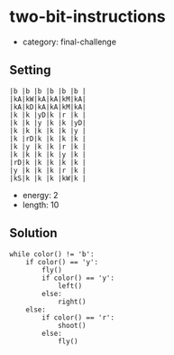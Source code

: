 # two-bit-instructions
- category: final-challenge

## Setting

```
|b |b |b |b |b |b |
|kA|kW|kA|kA|kM|kA|
|kA|kD|kA|kA|kM|kA|
|k |k |yD|k |r |k |
|k |k |y |k |k |yD|
|k |k |k |k |k |y |
|k |rD|k |k |k |k |
|k |y |k |k |r |k |
|k |k |k |k |y |k |
|rD|k |k |k |k |k |
|y |k |k |k |r |k |
|kS|k |k |k |kW|k |
```
- energy: 2
- length: 10

## Solution

```
while color() != 'b':
    if color() == 'y':
        fly()
        if color() == 'y':
            left()
        else:
            right()
    else:
        if color() == 'r':
            shoot()
        else:
            fly()
```
